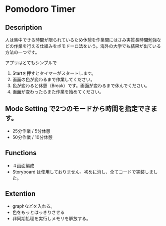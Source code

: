 # Pomodoro Timer

## Description
 人は集中できる時間が限られているため休憩を作業間にはさみ実質長時間勉強などの作業を行える仕組みをポモドーロ法をいう。海外の大学でも結果が出ている方法の一つです。
 
 
 アプリはとてもシンプルで 
 1. Startを押すとタイマーがスタートします。
 2. 画面の色が変わるまで作業してください。
 3. 色が変わると休憩（Break）です。画面が変わるまで休んでください。
 4. 画面が変わったらまた作業を始めてください。
 
 
 ## Mode Setting で2つのモードから時間を指定できます。
  - 25分作業 / 5分休憩
  - 50分作業 / 10分休憩
  
  
 ## Functions
 - ４画面編成
 - Storyboard は使用しておりません。初めに消し、全てコードで実装しました。
 
  
## Extention
 - graphなどを入れる。
 - 色をもっとはっきりさせる
 - 非同期処理を実行しメモリを解放する。
